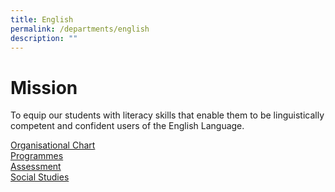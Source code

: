 ```yaml
---
title: English
permalink: /departments/english
description: ""
---
```

# Mission
To equip our students with literacy skills that enable them to be linguistically competent and confident users of the English Language.

[Organisational Chart](/english/organisational-chart) 
<br>
[Programmes](/english/programmes)
<br>
[Assessment](/english/assessment)
<br>
[Social Studies](/english/social-studies)